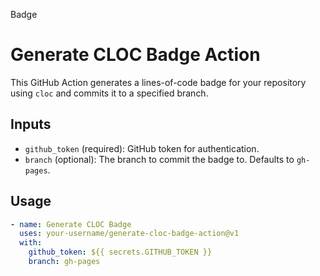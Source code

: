 
Badge

# Generate CLOC Badge Action

This GitHub Action generates a lines-of-code badge for your repository using `cloc` and commits it to a specified branch.

## Inputs

- `github_token` (required): GitHub token for authentication.
- `branch` (optional): The branch to commit the badge to. Defaults to `gh-pages`.

## Usage

```yaml
- name: Generate CLOC Badge
  uses: your-username/generate-cloc-badge-action@v1
  with:
    github_token: ${{ secrets.GITHUB_TOKEN }}
    branch: gh-pages

